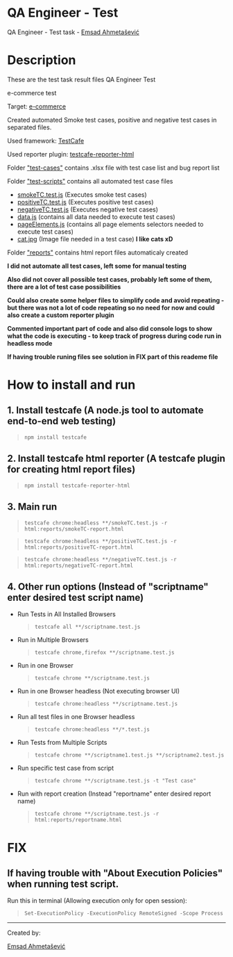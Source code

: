# QA Engineer - Test

QA Engineer - Test task - [Emsad Ahmetašević](https://emsad87.github.io/)

# Description

These are the test task result files QA Engineer Test

e-commerce test

Target: [e-commerce](http://automationpractice.com/index.php)

Created automated Smoke test cases, positive and negative test cases in separated files.

Used framework: [TestCafe](https://devexpress.github.io/testcafe/)

Used reporter plugin: [testcafe-reporter-html
](https://www.npmjs.com/package/testcafe-reporter-html)

Folder ["test-cases"](test-cases/) contains .xlsx file with test case list and bug report list

Folder ["test-scripts"](test-scripts/) contains all automated test case files

- [smokeTC.test.js](test-scripts/smokeTC.test.js) (Executes smoke test cases)
- [positiveTC.test.js](test-scripts/positiveTC.test.js) (Executes positive test cases)
- [negativeTC.test.js](test-scripts/negativeTC.test.js) (Executes negative test cases)
- [data.js](test-scripts/data.js) (contains all data needed to execute test cases)
- [pageElements.js](test-scripts/pageElements.js) (contains all page elements selectors needed to execute test cases)
- [cat.jpg](test-scripts/cat.jpg) (Image file needed in a test case) **I like cats xD**

Folder ["reports"](reports/) contains html report files automaticaly created

**I did not automate all test cases, left some for manual testing**

**Also did not cover all possible test cases, probably left some of them, there are a lot of test case possibilities**

**Could also create some helper files to simplify code and avoid repeating - but there was not a lot of code repeating so no need for now and could also create a custom reporter plugin**

**Commented important part of code and also did console logs to show what the code is executing - to keep track of progress during code run in headless mode**

**If having trouble runing files see solution in FIX part of this reademe file**

# How to install and run

## 1. Install testcafe (A node.js tool to automate end-to-end web testing)

>     npm install testcafe

## 2. Install testcafe html reporter (A testcafe plugin for creating html report files)

>     npm install testcafe-reporter-html

## 3. Main run

>     testcafe chrome:headless **/smokeTC.test.js -r html:reports/smokeTC-report.html

>     testcafe chrome:headless **/positiveTC.test.js -r html:reports/positiveTC-report.html

>     testcafe chrome:headless **/negativeTC.test.js -r html:reports/negativeTC-report.html

## 4. Other run options (Instead of "scriptname" enter desired test script name)

- Run Tests in All Installed Browsers

  >     testcafe all **/scriptname.test.js

- Run in Multiple Browsers

  >     testcafe chrome,firefox **/scriptname.test.js

- Run in one Browser

  >     testcafe chrome **/scriptname.test.js

- Run in one Browser headless (Not executing browser UI)

  >     testcafe chrome:headless **/scriptname.test.js

- Run all test files in one Browser headless

  >     testcafe chrome:headless **/*.test.js

- Run Tests from Multiple Scripts

  >     testcafe chrome **/scriptname1.test.js **/scriptname2.test.js

- Run specific test case from script

  >     testcafe chrome **/scriptname.test.js -t "Test case"

- Run with report creation (Instead "reportname" enter desired report name)

  >     testcafe chrome **/scriptname.test.js -r html:reports/reportname.html

# FIX

## **If having trouble with "About Execution Policies" when running test script.**

Run this in terminal (Allowing execution only for open session):

>     Set-ExecutionPolicy -ExecutionPolicy RemoteSigned -Scope Process

---

Created by:

[Emsad Ahmetašević](https://emsad87.github.io/)
